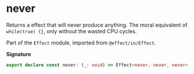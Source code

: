 # never

Returns a effect that will never produce anything. The moral equivalent of
`while(true) {}`, only without the wasted CPU cycles.

Part of the `Effect` module, imported from `@effect/io/Effect`.

**Signature**

```ts
export declare const never: (_: void) => Effect<never, never, never>
```
